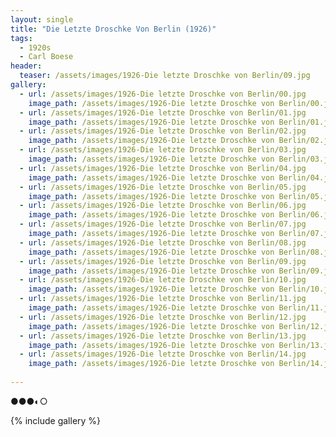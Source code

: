 ```yaml
---
layout: single
title: "Die Letzte Droschke Von Berlin (1926)"
tags:
  - 1920s 
  - Carl Boese
header:
  teaser: /assets/images/1926-Die letzte Droschke von Berlin/09.jpg
gallery:
  - url: /assets/images/1926-Die letzte Droschke von Berlin/00.jpg
    image_path: /assets/images/1926-Die letzte Droschke von Berlin/00.jpg  
  - url: /assets/images/1926-Die letzte Droschke von Berlin/01.jpg
    image_path: /assets/images/1926-Die letzte Droschke von Berlin/01.jpg
  - url: /assets/images/1926-Die letzte Droschke von Berlin/02.jpg
    image_path: /assets/images/1926-Die letzte Droschke von Berlin/02.jpg
  - url: /assets/images/1926-Die letzte Droschke von Berlin/03.jpg
    image_path: /assets/images/1926-Die letzte Droschke von Berlin/03.jpg
  - url: /assets/images/1926-Die letzte Droschke von Berlin/04.jpg
    image_path: /assets/images/1926-Die letzte Droschke von Berlin/04.jpg
  - url: /assets/images/1926-Die letzte Droschke von Berlin/05.jpg
    image_path: /assets/images/1926-Die letzte Droschke von Berlin/05.jpg
  - url: /assets/images/1926-Die letzte Droschke von Berlin/06.jpg
    image_path: /assets/images/1926-Die letzte Droschke von Berlin/06.jpg
  - url: /assets/images/1926-Die letzte Droschke von Berlin/07.jpg
    image_path: /assets/images/1926-Die letzte Droschke von Berlin/07.jpg
  - url: /assets/images/1926-Die letzte Droschke von Berlin/08.jpg
    image_path: /assets/images/1926-Die letzte Droschke von Berlin/08.jpg
  - url: /assets/images/1926-Die letzte Droschke von Berlin/09.jpg
    image_path: /assets/images/1926-Die letzte Droschke von Berlin/09.jpg
  - url: /assets/images/1926-Die letzte Droschke von Berlin/10.jpg
    image_path: /assets/images/1926-Die letzte Droschke von Berlin/10.jpg
  - url: /assets/images/1926-Die letzte Droschke von Berlin/11.jpg
    image_path: /assets/images/1926-Die letzte Droschke von Berlin/11.jpg
  - url: /assets/images/1926-Die letzte Droschke von Berlin/12.jpg
    image_path: /assets/images/1926-Die letzte Droschke von Berlin/12.jpg
  - url: /assets/images/1926-Die letzte Droschke von Berlin/13.jpg
    image_path: /assets/images/1926-Die letzte Droschke von Berlin/13.jpg
  - url: /assets/images/1926-Die letzte Droschke von Berlin/14.jpg
    image_path: /assets/images/1926-Die letzte Droschke von Berlin/14.jpg
 
---
```

●●●◐○

{% include gallery %}
